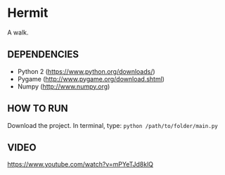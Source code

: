 # Hermit
A walk.

## DEPENDENCIES
* Python 2 (https://www.python.org/downloads/)
* Pygame (http://www.pygame.org/download.shtml)
* Numpy (http://www.numpy.org)

## HOW TO RUN
Download the project. In terminal, type:
`python /path/to/folder/main.py`


## VIDEO
https://www.youtube.com/watch?v=mPYeTJd8klQ
